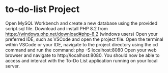 # to-do-list Project
Open MySQL Workbench and create a new database using the provided script.sql file.
Download and install PHP 8.2 from https://windows.php.net/download#php-8.2 (windows users)
Open your preferred IDE, such as VSCode and open the project file.
Open the terminal within VSCode or your IDE, navigate to the project directory using the cd command and run the command: php -S localhost:8080
Open your web browser and navigate to http://localhost:8080. You should now be able to access and interact with the To-Do List application running on your local server.

